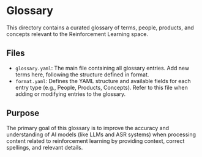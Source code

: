 # Glossary

This directory contains a curated glossary of terms, people, products, and concepts relevant to the Reinforcement Learning space.

## Files

- `glossary.yaml`: The main file containing all glossary entries. Add new terms here, following the structure defined in format.
- `format.yaml`: Defines the YAML structure and available fields for each entry type (e.g., People, Products, Concepts). Refer to this file when adding or modifying entries to the glossary.

## Purpose

The primary goal of this glossary is to improve the accuracy and understanding of AI models (like LLMs and ASR systems) when processing content related to reinforcement learning by providing context, correct spellings, and relevant details.